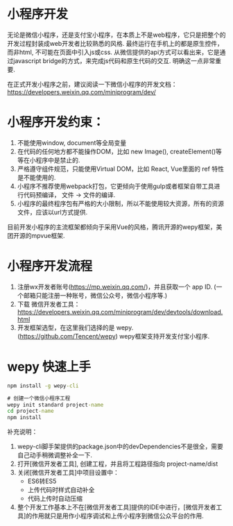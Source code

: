 # 小程序开发
无论是微信小程序，还是支付宝小程序，在本质上不是web程序，它只是把整个的开发过程封装成web开发者比较熟悉的风格.
最终运行在手机上的都是原生控件，而非html, 不可能在页面中引入js或css.
从微信提供的api方式可以看出来，它是通过javascript bridge的方式，来完成js代码和原生代码的交互.
明确这一点非常重要.

在正式开发小程序之前，建议阅读一下微信小程序的开发文档：
https://developers.weixin.qq.com/miniprogram/dev/



# 小程序开发约束：
1. 不能使用window, document等全局变量
2. 在代码的任何地方都不能操作DOM，比如 new Image(), createElement()等等在小程序中是禁止的.
3. 严格遵守组件规范，只能使用Virtual DOM，比如 React, Vue里面的 ref 特性是不能使用的.
4. 小程序不推荐使用webpack打包，它更倾向于使用gulp或者框架自带工具进行代码预编译， 文件 -> 文件的编译.
5. 小程序的最终程序包有严格的大小限制，所以不能使用较大资源，所有的资源文件，应该以url方式提供.

目前开发小程序的主流框架都倾向于采用Vue的风格，腾讯开源的wepy框架，美团开源的mpvue框架.

# 小程序开发流程
1. 注册wx开发者账号(https://mp.weixin.qq.com/)，并且获取一个 app ID.
(一个邮箱只能注册一种账号，微信公众号，微信小程序等.)
2. 下载 微信开发者工具：https://developers.weixin.qq.com/miniprogram/dev/devtools/download.html
3. 开发框架选型，在这里我们选择的是 wepy.(https://github.com/Tencent/wepy)
wepy框架支持开发支付宝小程序.


# wepy 快速上手
```cmd
npm install -g wepy-cli

# 创建一个微信小程序工程
wepy init standard project-name
cd project-name
npm install
```

补充说明：
1. wepy-cli脚手架提供的package.json中的devDependencies不是很全，需要自己动手稍微调整补全一下.
2. 打开[微信开发者工具], 创建工程，并且将工程路径指向 project-name/dist
3. 关闭[微信开发者工具]中项目设置中：
    * ES6转ES5
    * 上传代码时样式自动补全
    * 代码上传时自动压缩
4. 整个开发工作基本上不在[微信开发者工具]提供的IDE中进行，[微信开发者工具]的作用就只是用作小程序调试和上传小程序到微信公众平台的作用.
